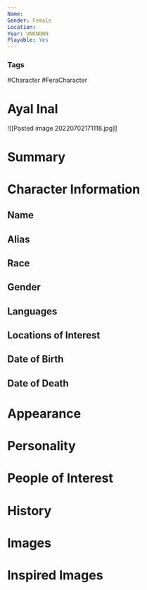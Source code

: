 ```yaml
---
Name: 
Gender: Female
Location: 
Year: UNKNOWN
Playable: Yes
---
```


### Tags
#Character #FeraCharacter 

# Ayal Inal

![[Pasted image 20220702171118.jpg]]

# Summary


# Character Information

## Name

## Alias

## Race

## Gender


## Languages

## Locations of Interest

## Date of Birth

## Date of Death

# Appearance

# Personality

# People of Interest

# History

# Images

# Inspired Images
